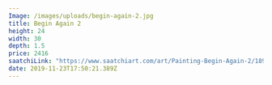 ```yaml
---
Image: /images/uploads/begin-again-2.jpg
title: Begin Again 2
height: 24
width: 30
depth: 1.5
price: 2416
saatchiLink: "https://www.saatchiart.com/art/Painting-Begin-Again-2/189576/6534101/view"
date: 2019-11-23T17:50:21.389Z
---
```

